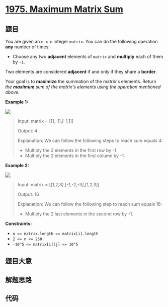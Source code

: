 # [1975. Maximum Matrix Sum](https://leetcode.com/problems/maximum-matrix-sum/)

## 题目

You are given an `n x n` integer `matrix`. You can do the following operation
**any** number of times:

- Choose any two **adjacent** elements of `matrix` and **multiply** each of them by `-1`.

Two elements are considered **adjacent** if and only if they share a
**border**.

Your goal is to **maximize** the summation of the matrix's elements. Return
_the **maximum** sum of the matrix's elements using the operation mentioned
above._

**Example 1:**

![](https://assets.leetcode.com/uploads/2021/07/16/pc79-q2ex1.png)

> Input: matrix = [[1,-1],[-1,1]]
>
> Output: 4
>
> Explanation: We can follow the following steps to reach sum equals 4:
>
> - Multiply the 2 elements in the first row by -1.
> - Multiply the 2 elements in the first column by -1.

**Example 2:**

![](https://assets.leetcode.com/uploads/2021/07/16/pc79-q2ex2.png)

> Input: matrix = [[1,2,3],[-1,-2,-3],[1,2,3]]
>
> Output: 16
>
> Explanation: We can follow the following step to reach sum equals 16:
>
> - Multiply the 2 last elements in the second row by -1.

**Constraints:**

- `n == matrix.length == matrix[i].length`
- `2 <= n <= 250`
- `-10^5 <= matrix[i][j] <= 10^5`

## 题目大意

## 解题思路

## 代码

```javascript

```
